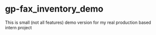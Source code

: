 # gp-fax_inventory_demo
This is small (not all features) demo version for my real production based intern project 
